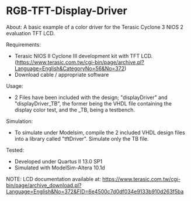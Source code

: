 # RGB-TFT-Display-Driver
About:
A basic example of a color driver for the Terasic Cyclone 3 NIOS 2 evaluation TFT LCD.

Requirements:
- Terasic NIOS II Cyclone III development kit with TFT LCD. (https://www.terasic.com.tw/cgi-bin/page/archive.pl?Language=English&CategoryNo=56&No=372)
- Download cable / appropriate software

Usage:
- 2 Files have been included with the design; "displayDriver" and "displayDriver_TB", the former being the VHDL file containing the display color test, and the _TB, being a testbench.

Simulation:
- To simulate under Modelsim, compile the 2 included VHDL design files into a library called "tftDriver". Simulate only the TB file.

Tested:
- Developed under Quartus II 13.0 SP1
- Simulated with ModelSim-Altera 10.1d

NOTE:
LCD documentation available at: https://www.terasic.com.tw/cgi-bin/page/archive_download.pl?Language=English&No=372&FID=6e4500c7d0df034e9133b910d263f5ba


